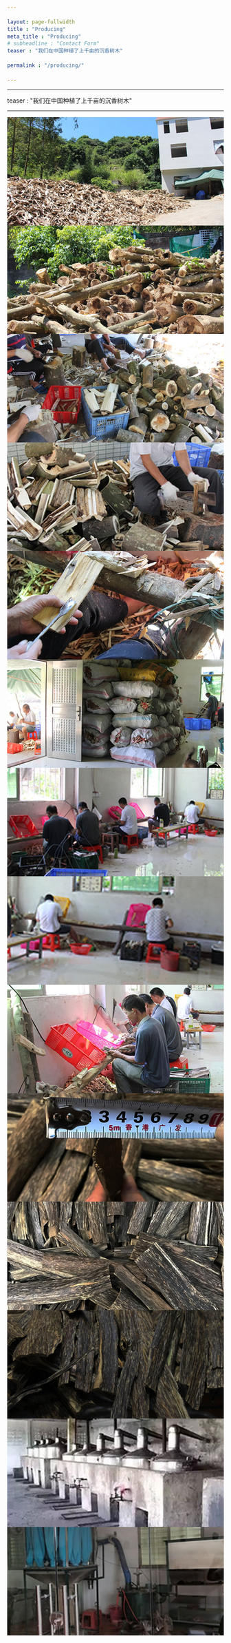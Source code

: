 ```yaml
---

layout: page-fullwidth
title : "Producing"
meta_title : "Producing"
# subheadline : "Contact Form"
teaser : "我们在中国种植了上千亩的沉香树木"

permalink : "/producing/"

---
```

<!--more-->
---
teaser : "我们在中国种植了上千亩的沉香树木"

---
<div class="row t30">
    <div class="medium-4 columns">
        <img src="../images/produce-600-300-001.jpg" alt="">
    </div>
    <div class="medium-4 columns">
        <img src="../images/produce-600-300-002.jpg" alt="">
    </div>
    <div class="medium-4 columns">
        <img src="../images/produce-600-300-003.jpg" alt="">
    </div>
</div>

<div class="row t30">
    <div class="medium-4 columns">
        <img src="../images/produce-600-300-004.jpg" alt="">
    </div>
    <div class="medium-4 columns">
        <img src="../images/produce-600-300-005.jpg" alt="">
    </div>
    <div class="medium-4 columns">
        <img src="../images/produce-600-300-006.jpg" alt="">
    </div>
</div>

<div class="row t30">
    <div class="medium-4 columns">
        <img src="../images/produce-600-300-007.jpg" alt="">
    </div>
    <div class="medium-4 columns">
        <img src="../images/produce-600-300-008.jpg" alt="">
    </div>
    <div class="medium-4 columns">
        <img src="../images/produce-600-300-009.jpg" alt="">
    </div>
</div>

<div class="row t30">
    <div class="medium-4 columns">
        <img src="../images/produce-600-300-010.jpg" alt="">
    </div>
    <div class="medium-4 columns">
        <img src="../images/produce-600-300-011.jpg" alt="">
    </div>
    <div class="medium-4 columns">
        <img src="../images/produce-600-300-012.jpg" alt="">
    </div>
</div>

<div class="row t30">
    <div class="medium-4 columns">
        <img src="../images/produce-600-300-013.jpg" alt="">
    </div>
    <div class="medium-4 columns">
        <img src="../images/produce-600-300-014.jpg" alt="">
    </div>
    <div class="medium-4 columns">
        <img src="../images/produce-600-300-015.jpg" alt="">
    </div>
</div>